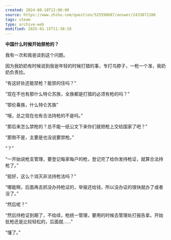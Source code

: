 ```yaml
---
created: 2024-08-18T12:00:00
source: https://www.zhihu.com/question/525590687/answer/2433871108
tags: steam  
type: archive-web
modified: 2025-01-15T11:38:18
---
```


**中国什么时候开始禁枪的？**

我有一次和我爸谈到这个问题。

因为我奶奶有时候说到我爸年轻的时候打猎的事，专打鸟脖子，一枪一个准，我奶奶负责捡。

“有这好处还能禁枪？能禁的住吗？”

“现在不也有那什么特仑苏族，全族都是打猎的必须有枪的吗？”

“鄂伦春族，什么特仑苏族”

“哦，总之现在也有合法持枪的不是吗。”

“那后来怎么禁枪的？总不能一纸公文下来你们就把枪上交给国家了吧？”

“那倒不是，主要是也没说要禁枪。”

“？”

“一开始说枪支管理，要登记每家每户的枪，登记完了给你发持枪证，就算合法持枪了。”

“挺好，这么个消灭非法持枪法吗？”

“哪能啊，后面再去抓没办持枪证的，举报还给钱，所以没办证的很快就办了或者没了。”

“然后呢？”

“然后持枪证到期了，不给续，枪统一管理，要用的时候去管理处打报告拿。开始批枪还是比较轻松的，后面就……”

“懂了。”
